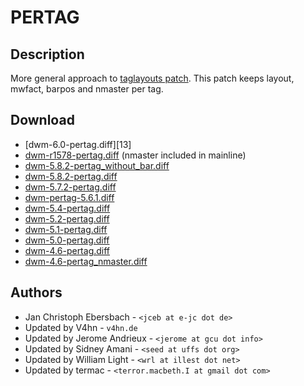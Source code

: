 PERTAG
======

Description
-----------
More general approach to [taglayouts patch][3]. This patch keeps layout,
mwfact, barpos and nmaster per tag.

Download
--------
* [dwm-6.0-pertag.diff][13]
* [dwm-r1578-pertag.diff][12] (nmaster included in mainline)
* [dwm-5.8.2-pertag\_without\_bar.diff][11]
* [dwm-5.8.2-pertag.diff][10]
* [dwm-5.7.2-pertag.diff][9]
* [dwm-pertag-5.6.1.diff][8]
* [dwm-5.4-pertag.diff][7]
* [dwm-5.2-pertag.diff][6]
* [dwm-5.1-pertag.diff][5]
* [dwm-5.0-pertag.diff][4]
* [dwm-4.6-pertag.diff][1]
* [dwm-4.6-pertag_nmaster.diff][2]

Authors
-------
* Jan Christoph Ebersbach - `<jceb at e-jc dot de>`
* Updated by V4hn - `v4hn.de`
* Updated by Jerome Andrieux - `<jerome at gcu dot info>`
* Updated by Sidney Amani - `<seed at uffs dot org>`
* Updated by William Light - `<wrl at illest dot net>`
* Updated by termac - `<terror.macbeth.I at gmail dot com>`

[1]: http://www.e-jc.de/dwm/4.6/current/dwm-4.6-pertag.diff
[2]: http://www.e-jc.de/dwm/4.6/current/dwm-4.6-pertag_nmaster.diff
[3]: historical/taglayouts
[4]: http://www.e-jc.de/dwm/5.0/current/dwm-5.0-pertag.diff
[5]: http://v4hn.de/patches/dwm-5.1-pertag.diff
[6]: historical/dwm-5.2-pertag.diff
[7]: historical/dwm-5.4-pertag.diff
[8]: historical/dwm-pertag-5.6.1.diff
[9]: historical/dwm-5.7.2-pertag.diff
[10]: dwm-5.8.2-pertag.diff
[11]: dwm-5.8.2-pertag_without_bar.diff
[12]: dwm-r1578-pertag.diff
[12]: dwm-6.0-pertag.diff
